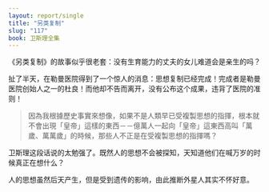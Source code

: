 ```yaml
---
layout: report/single
title: "另类复制"
slug: "117"
book: 卫斯理全集
---
```

《另类复制》的故事似乎很老套：没有生育能力的丈夫的女儿难道会是亲生的吗？

扯了半天，在勒曼医院得到了一个惊人的消息：思想复制已经完成！完成者是勒曼医院创始人之一的杜良！而他却不告而离开，没有公布这个成果，违背了医院的准则！

>因為我根據歷史事實來想像，如果不是人類早已受複製思想的指揮，根本就不會出現「皇帝」這樣的東西－－億萬人一起向「皇帝」這東西高叫「萬歲、萬萬歲」的時候，那些人不正是在受複製思想的指揮嗎？

卫斯理这段话说的太勉强了。既然人的思想不会被探知，天知道他们在喊万岁的时候真正在想什么？

人的思想虽然后天产生，但是受到遗传的影响，由此推断外星人其实不怀好意。
